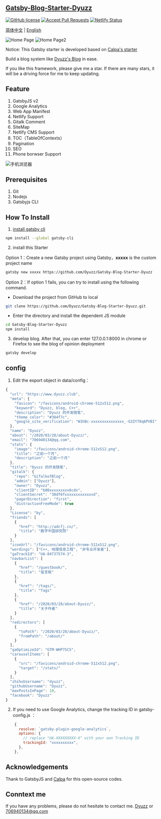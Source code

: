 ## [Gatsby-Blog-Starter-Dyuzz](https://www.dyuzz.club) 

[![GitHub license](https://img.shields.io/github/license/calpa/gatsby-starter-calpa-blog.svg)](https://github.com/calpa/gatsby-starter-calpa-blog/blob/master/LICENSE)
[![Accept Pull Requests](https://img.shields.io/badge/PRs-welcome-brightgreen.svg)](https://github.com/dyuzz/Gatsby-Blog-Starter-Dyuzz/pulls)
[![Netlify Status](https://api.netlify.com/api/v1/badges/69c4fc63-9bed-44e4-aee4-77ceb456f770/deploy-status)](https://app.netlify.com/sites/dyuzz/deploys)

[简体中文](README_ZH_CN.md) | [English](README.md)

![Home Page](static/ImagesAll/NetlifyUpload/1-1.png)
![Home Page2](static/ImagesAll/NetlifyUpload/1-2.png)

Notice: This Gatsby starter is developed based on [Calpa's starter](https://github.com/calpa/gatsby-starter-calpa-blog/)

Build a blog system like [Dyuzz's Blog](https://www.dyuzz.club) in ease.

If you like this framework, please give me a star. If there are many stars, it will be a driving force for me to keep updating.

## Feature

1. GatsbyJS v2
2. Google Analytics
3. Web App Manifest
4. Netlify Support
5. Gitalk Comment
6. SiteMap
8. Netlify CMS Support
9. TOC（TableOfContexts）
10. Pagination
11. SEO
12. Phone borwser Support

![手机浏览器](./static/ImagesAll/NetlifyUpload/1-3.png)

## Prerequisites

1. Git
1. Nodejs
1. Gatsbyjs CLI

## How To Install

1. [ install gatsby cli](https://www.gatsbyjs.org/docs/)

```bash
npm install --global gatsby-cli
```
2. install this Starter  

Option 1：Create a new Gatsby project using Gatsby，**xxxxx** is the custom project name
```bash
gatsby new xxxxx https://github.com/Dyuzz/Gatsby-Blog-Starter-Dyuzz
```
Option 2：If option 1 fails, you can try to install using the following command. 

- Download the project from GitHub to local
```bash
git clone https://github.com/Dyuzz/Gatsby-Blog-Starter-Dyuzz.git
```
- Enter the directory and install the dependent JS module
```bash
cd Gatsby-Blog-Starter-Dyuzz
npm install
```
3. develop blog. After that, you can enter 127.0.0.1:8000 in chrome or Firefox to see the blog of opinion deployment
```bash
gatsby develop
```

## config

1. Edit the export object in data/config：
```js
{
  "url": "https://www.dyuzz.club",
  "meta": {
    "favicon": "/favicons/android-chrome-512x512.png",
    "keyword": "Dyuzz, blog, C++",
    "description": "Dyuzz 的开发随笔",
    "theme_color": "#384f7c",
    "google_site_verification": "W1hBc-xxxxxxxxxxxxxxx_-G3ZY78q6PVBI"
  },
  "name": "Dyuzz",
  "about": "/2020/03/28/about-Dyuzz/",
  "email": "706940134@qq.com",
  "stats": {
    "image": "/favicons/android-chrome-512x512.png",
    "title": "之前一个月",
    "description": "之前一个月"
  },
  "title": "Dyuzz 的开发随笔",
  "gitalk": {
    "repo": "GiTalkofBlog",
    "admin": ["Dyuzz"],
    "owner": "Dyuzz",
    "clientID": "b00xxxxxxxxx6cdx",
    "clientSecret": "30df6fxxxxxxxxxxxxxd",
    "pagerDirection": "first",
    "distractionFreeMode": true
  },
  "License": "by",
  "friends": [
    {
      "href": "http://adcfj.cn/",
      "title": "数字中国研究院"
    }
  ],
  "iconUrl": "/favicons/android-chrome-512x512.png",
  "wordings": ["C++, 地理信息工程", "非专业开发者"],
  "gaTrackId": "UA-84737574-3",
  "navbarList": [
    {
      "href": "/guestbook/",
      "title": "留言板"
    },
    {
      "href": "/tags/",
      "title": "Tags"
    },
    {
      "href": "/2020/03/28/about-Dyuzz/",
      "title": "关于作者"
    }
  ],
  "redirectors": [
    {
      "toPath": "/2020/03/28/about-Dyuzz/",
      "fromPath": "/about/"
    }
  ],
  "gaOptimizeId": "GTM-WHP7SC5",
  "carouselItems": [
    {
      "src": "/favicons/android-chrome-512x512.png",
      "target": "/stats/"
    }
  ],
  "zhihuUsername": "dyuzz",
  "githubUsername": "Dyuzz",
  "maxPostsInPage": 10,
  "facebook": "Dyuzz"
}

```
2. If you need to use Google Analytics, change the tracking ID in gatsby-config.js
：
```js
    {
      resolve: `gatsby-plugin-google-analytics`,
      options: {
        // replace "UA-XXXXXXXXX-X" with your own Tracking ID
        trackingId: "xxxxxxxxxx",
      },
    },  
```
## Acknowledgements

Thank to GatsbyJS and [Calpa](www.calpa.me) for this open-source codes.

## Conntext me

If you have any problems, please do not hesitate to contact me. [Dyuzz](www.dyuzz.club) or 706940134@qq.com